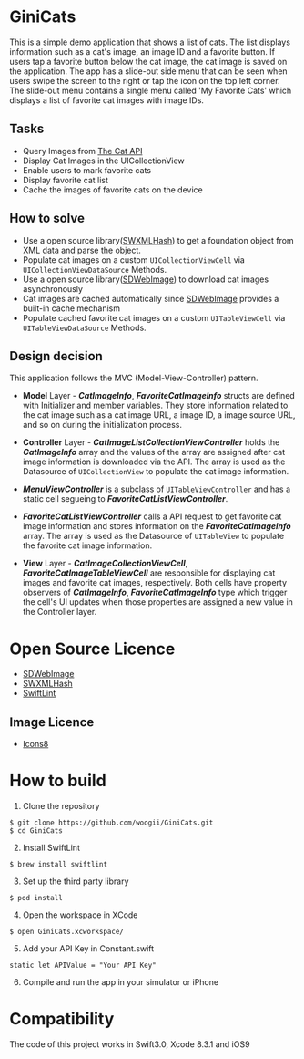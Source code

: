 # GiniCats

This is a simple demo application that shows a list of cats. The list displays information such as a cat's image, an image ID and a favorite button. If users tap a favorite button below the cat image, the cat image is saved on the application. 
The app has a slide-out side menu that can be seen when users swipe the screen to the right or tap the icon on the top left corner. The slide-out menu contains a single menu called 'My Favorite Cats' which displays a list of favorite cat images with image IDs.

## Tasks
* Query Images from [The Cat API](htpp://thecatapi.com)
* Display Cat Images in the UICollectionView
* Enable users to mark favorite cats
* Display favorite cat list
* Cache the images of favorite cats on the device

## How to solve 

* Use a open source library([SWXMLHash](https://github.com/drmohundro/SWXMLHash)) to get a foundation object from XML data and parse the object. 
* Populate cat images on a custom `UICollectionViewCell` via `UICollectionViewDataSource` Methods.
* Use a open source library([SDWebImage](https://github.com/rs/SDWebImage)) to download cat images asynchronously
* Cat images are cached automatically since [SDWebImage](https://github.com/rs/SDWebImage) provides a built-in cache mechanism
* Populate cached favorite cat images on a custom `UITableViewCell` via `UITableViewDataSource` Methods.


## Design decision 

This application follows the MVC (Model-View-Controller) pattern. 

* **Model** Layer - *__CatImageInfo__*, *__FavoriteCatImageInfo__* structs are defined with Initializer and member variables. They store information related to the cat image such as a cat image URL, a image ID, a image source URL, and so on during the initialization process.

* **Controller** Layer - *__CatImageListCollectionViewController__* holds the *__CatImageInfo__* array and the values of the array are assigned after cat image information is downloaded via the API. The array is used as the Datasource of `UICollectionView` to populate the cat image information. 

* *__MenuViewController__* is a subclass of `UITableViewController` and has a static cell segueing to *__FavoriteCatListViewController__*. 
* *__FavoriteCatListViewController__* calls a API request to get favorite cat image information and stores information on the *__FavoriteCatImageInfo__* array. The array is used as the Datasource of `UITableView` to populate the favorite cat image information. 

* **View** Layer - *__CatImageCollectionViewCell__*, *__FavoriteCatImageTableViewCell__* are responsible for displaying cat images and favorite cat images, respectively. Both cells have property observers of *__CatImageInfo__*, *__FavoriteCatImageInfo__* type which trigger the cell's UI updates when those properties are assigned a new value in the Controller layer.


# Open Source Licence

*  [SDWebImage](https://github.com/rs/SDWebImage)
*  [SWXMLHash](https://github.com/drmohundro/SWXMLHash)
*  [SwiftLint](https://github.com/realm/SwiftLint)

## Image Licence 

* [Icons8](https://icons8.com/) 

# How to build 

1) Clone the repository 

```
$ git clone https://github.com/woogii/GiniCats.git
$ cd GiniCats
```
2) Install SwiftLint

```
$ brew install swiftlint
```
3) Set up the third party library 

```
$ pod install
```

4) Open the workspace in XCode 

```
$ open GiniCats.xcworkspace/
```

5) Add your API Key in Constant.swift

```
static let APIValue = "Your API Key"
```
6) Compile and run the app in your simulator or iPhone 

# Compatibility 
The code of this project works in Swift3.0, Xcode 8.3.1 and iOS9 